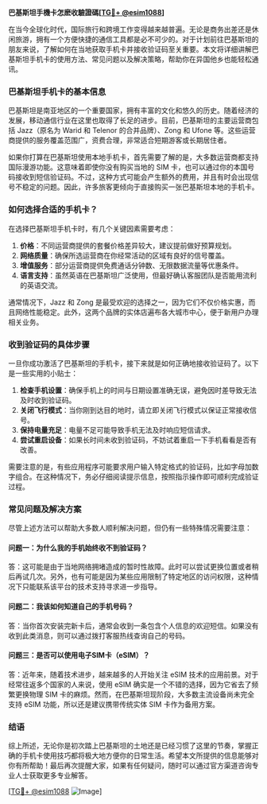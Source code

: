 **巴基斯坦手機卡怎麽收驗證碼[[TG💪+ @esim1088](https://t.me/s/esim1088)]**

在当今全球化时代，国际旅行和跨境工作变得越来越普遍。无论是商务出差还是休闲旅游，拥有一个方便快捷的通信工具都是必不可少的。对于计划前往巴基斯坦的朋友来说，了解如何在当地获取手机卡并接收验证码至关重要。本文将详细讲解巴基斯坦手机卡的使用方法、常见问题以及解决策略，帮助你在异国他乡也能轻松通讯。

### 巴基斯坦手机卡的基本信息

巴基斯坦是南亚地区的一个重要国家，拥有丰富的文化和悠久的历史。随着经济的发展，移动通信行业在这里也取得了长足的进步。目前，巴基斯坦的主要运营商包括 Jazz（原名为 Warid 和 Telenor 的合并品牌）、Zong 和 Ufone 等。这些运营商提供的服务覆盖范围广，资费合理，非常适合短期游客或长期居住者。

如果你打算在巴基斯坦使用本地手机卡，首先需要了解的是，大多数运营商都支持国际漫游功能。这意味着即使你没有购买当地的 SIM 卡，也可以通过你的本国号码接收到短信验证码。不过，这种方式可能会产生额外的费用，并且有时会出现信号不稳定的问题。因此，许多旅客更倾向于直接购买一张巴基斯坦本地的手机卡。

### 如何选择合适的手机卡？

在选择巴基斯坦手机卡时，有几个关键因素需要考虑：

1. **价格**：不同运营商提供的套餐价格差异较大，建议提前做好预算规划。
2. **网络质量**：确保所选运营商在你经常活动的区域有良好的信号覆盖。
3. **增值服务**：部分运营商提供免费通话分钟数、无限数据流量等优惠条件。
4. **语言支持**：虽然英语在巴基斯坦广泛使用，但最好确认客服团队是否能用流利的英语交流。

通常情况下，Jazz 和 Zong 是最受欢迎的选择之一，因为它们不仅价格实惠，而且网络性能稳定。此外，这两个品牌的实体店遍布各大城市中心，便于新用户办理相关业务。

### 收到验证码的具体步骤

一旦你成功激活了巴基斯坦的手机卡，接下来就是如何正确地接收验证码了。以下是一些实用的小贴士：

1. **检查手机设置**：确保手机上的时间与日期设置准确无误，避免因时差导致无法及时收到验证码。
2. **关闭飞行模式**：当你刚到达目的地时，请立即关闭飞行模式以保证正常接收信号。
3. **保持电量充足**：电量不足可能导致手机无法及时响应短信请求。
4. **尝试重启设备**：如果长时间未收到验证码，不妨试着重启一下手机看看是否有改善。

需要注意的是，有些应用程序可能要求用户输入特定格式的验证码，比如字母加数字组合。在这种情况下，务必仔细阅读提示信息，按照指示操作即可顺利完成验证过程。

### 常见问题及解决方案

尽管上述方法可以帮助大多数人顺利解决问题，但仍有一些特殊情况需要注意：

#### 问题一：为什么我的手机始终收不到验证码？
答：这可能是由于当地网络拥堵造成的暂时性故障。此时可以尝试更换位置或者稍后再试几次。另外，也有可能是因为某些应用限制了特定地区的访问权限，这种情况下只能联系该平台的技术支持寻求进一步指导。

#### 问题二：我该如何知道自己的手机号码？
答：当你首次安装完新卡后，通常会收到一条包含个人信息的欢迎短信。如果没有收到此类消息，则可以通过拨打客服热线查询自己的号码。

#### 问题三：是否可以使用电子SIM卡（eSIM）？
答：近年来，随着技术进步，越来越多的人开始关注 eSIM 技术的应用前景。对于经常往返多个国家的人来说，使用 eSIM 确实是一个不错的选择，因为它省去了频繁更换物理 SIM 卡的麻烦。然而，在巴基斯坦现阶段，大多数主流设备尚未完全支持 eSIM 功能，所以还是建议携带传统实体 SIM 卡作为备用方案。

### 结语

综上所述，无论你是初次踏上巴基斯坦的土地还是已经习惯了这里的节奏，掌握正确的手机卡使用技巧都将极大地方便你的日常生活。希望本文所提供的信息能够对你有所帮助！最后再次提醒大家，如果有任何疑问，随时可以通过官方渠道咨询专业人士获取更多专业解答。

[[TG💪+ @esim1088](https://t.me/s/esim1088) ![Image](https://i.postimg.cc/4NQfJmqS/Snipaste-2025-05-13-00-14-12.png)]
